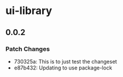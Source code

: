 # ui-library

## 0.0.2

### Patch Changes

- 730325a: This is to just test the changeset
- e87b432: Updating to use package-lock
